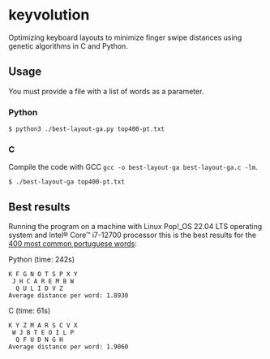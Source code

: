 # keyvolution
Optimizing keyboard layouts to minimize finger swipe distances using genetic algorithms in C and Python.

## Usage

You must provide a file with a list of words as a parameter.

### Python 

```shell
$ python3 ./best-layout-ga.py top400-pt.txt
```

### C

Compile the code with GCC `gcc -o best-layout-ga best-layout-ga.c -lm`.

```shell
$ ./best-layout-ga top400-pt.txt
```

## Best results

Running the program on a machine with Linux Pop!_OS 22.04 LTS operating system and Intel® Core™ i7-12700 processor this is the best results for the [400 most common portuguese words][1]:

Python (time: 242s)
```
K F G N O T S P X Y
 J H C A R E M B W
  Q U L I D V Z
Average distance per word: 1.8930
```

C (time: 61s)
```
K Y Z M A R S C V X
 W J B T E O I L P
  Q F U D N G H
Average distance per word: 1.9060
```

[1]: https://portuguesewithcarla.com/1000-most-common-portuguese-words/
